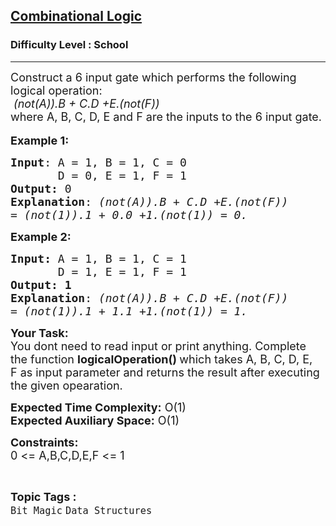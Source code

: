 <h2><a href="https://www.geeksforgeeks.org/problems/combinational-logic1908/1?page=1&category=Bit%20Magic&difficulty=School&sortBy=submissions">Combinational Logic</a></h2><h3>Difficulty Level : School</h3><hr><div class="problems_problem_content__Xm_eO"><p><span style="font-size:18px">Construct a 6&nbsp;input gate which performs the following logical operation:<br>
<em>&nbsp;(not(A)).B + C.D +E.(not(F))</em><br>
where A, B, C,&nbsp;D, E and F are the inputs to the 6&nbsp;input gate.</span><br>
<br>
<span style="font-size:18px"><strong>Example 1:</strong></span></p>

<pre><span style="font-size:18px"><strong>Input</strong>: A = 1, B = 1, C = 0
&nbsp;      D = 0, E = 1, F = 1
<strong>Output:</strong>&nbsp;0&nbsp;
<strong>Explanation</strong>: <em>(not(A)).B + C.D +E.(not(F))
= (not(1)).1 + 0.0 +1.(not(1)) = 0.</em></span>
</pre>

<p><span style="font-size:18px"><strong>Example 2:</strong></span></p>

<pre><span style="font-size:18px"><strong>Input: </strong>A = 1, B = 1, C = 1
&nbsp;      D = 1, E = 1, F = 1
<strong>Output:&nbsp;1</strong>
<strong>Explanation</strong>: <em>(not(A)).B + C.D +E.(not(F))
= (not(1)).1 + 1.1 +1.(not(1)) = 1.</em></span></pre>

<p><span style="font-size:18px"><strong>Your Task:&nbsp;&nbsp;</strong><br>
You dont need to read input or print anything. Complete the function <strong>logicalOperation()&nbsp;</strong>which takes A, B, C, D, E, F&nbsp;as input parameter and returns the result after executing the given opearation.</span></p>

<p><span style="font-size:18px"><strong>Expected Time Complexity:</strong> O(1)<br>
<strong>Expected Auxiliary Space:</strong> O(1)</span></p>

<p><span style="font-size:18px"><strong>Constraints:</strong><br>
0 &lt;= A,B,C,D,E,F &lt;= 1</span></p>
</div><br><p><span style=font-size:18px><strong>Topic Tags : </strong><br><code>Bit Magic</code>&nbsp;<code>Data Structures</code>&nbsp;